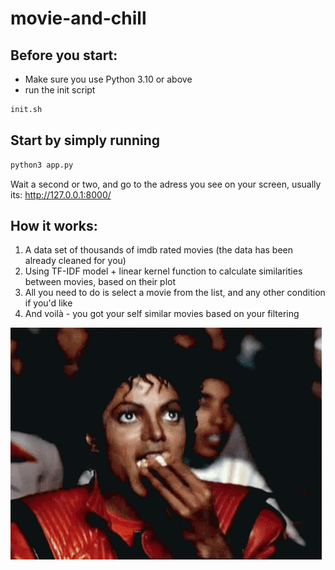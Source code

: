 # movie-and-chill

## Before you start:
- Make sure you use Python 3.10 or above
- run the init script
```bash
init.sh
```

## Start by simply running
```bash
python3 app.py
```
Wait a second or two, and go to the adress you see on your screen, usually its: http://127.0.0.1:8000/

## How it works:

1. A data set of thousands of imdb rated movies (the data has been already cleaned for you)
2. Using TF-IDF model + linear kernel function to calculate similarities between movies, based on their plot
3. All you need to do is select a movie from the list, and any other condition if you'd like
4. And voilà - you got your self similar movies based on your filtering

![Alt text](./static/thiller.gif)
